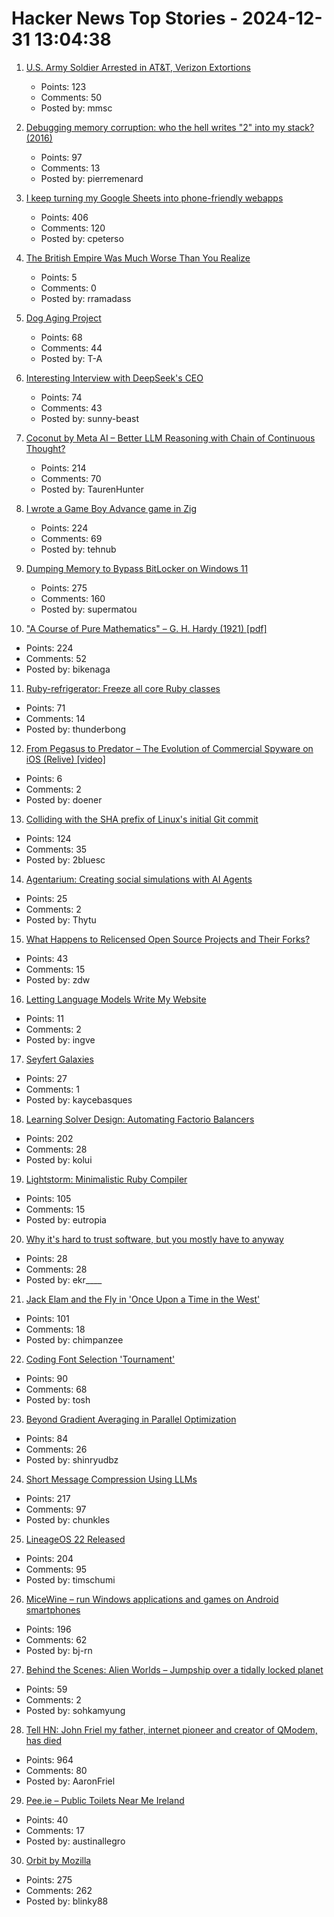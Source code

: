 # Hacker News Top Stories - 2024-12-31 13:04:38

1. [U.S. Army Soldier Arrested in AT&T, Verizon Extortions](https://krebsonsecurity.com/2024/12/u-s-army-soldier-arrested-in-att-verizon-extortions/)
   - Points: 123
   - Comments: 50
   - Posted by: mmsc

2. [Debugging memory corruption: who the hell writes "2" into my stack? (2016)](https://unity.com/blog/engine-platform/debugging-memory-debugging-memory-corruption-who-wrote-2-into-my-stack-who-the-hell)
   - Points: 97
   - Comments: 13
   - Posted by: pierremenard

3. [I keep turning my Google Sheets into phone-friendly webapps](https://arstechnica.com/gadgets/2024/12/making-tiny-no-code-webapps-out-of-spreadsheets-is-a-weirdly-fulfilling-hobby/)
   - Points: 406
   - Comments: 120
   - Posted by: cpeterso

4. [The British Empire Was Much Worse Than You Realize](https://www.newyorker.com/magazine/2022/04/04/the-british-empire-was-much-worse-than-you-realize-caroline-elkinss-legacy-of-violence)
   - Points: 5
   - Comments: 0
   - Posted by: rramadass

5. [Dog Aging Project](https://dogagingproject.org/)
   - Points: 68
   - Comments: 44
   - Posted by: T-A

6. [Interesting Interview with DeepSeek's CEO](https://www.chinatalk.media/p/deepseek-ceo-interview-with-chinas)
   - Points: 74
   - Comments: 43
   - Posted by: sunny-beast

7. [Coconut by Meta AI – Better LLM Reasoning with Chain of Continuous Thought?](https://aipapersacademy.com/chain-of-continuous-thought/)
   - Points: 214
   - Comments: 70
   - Posted by: TaurenHunter

8. [I wrote a Game Boy Advance game in Zig](https://jonot.me/posts/zig-gba/)
   - Points: 224
   - Comments: 69
   - Posted by: tehnub

9. [Dumping Memory to Bypass BitLocker on Windows 11](https://noinitrd.github.io/Memory-Dump-UEFI/)
   - Points: 275
   - Comments: 160
   - Posted by: supermatou

10. ["A Course of Pure Mathematics" – G. H. Hardy (1921) [pdf]](https://www.gutenberg.org/files/38769/38769-pdf.pdf)
   - Points: 224
   - Comments: 52
   - Posted by: bikenaga

11. [Ruby-refrigerator: Freeze all core Ruby classes](https://github.com/jeremyevans/ruby-refrigerator)
   - Points: 71
   - Comments: 14
   - Posted by: thunderbong

12. [From Pegasus to Predator – The Evolution of Commercial Spyware on iOS (Relive) [video]](https://media.ccc.de/v/38c3-from-pegasus-to-predator-the-evolution-of-commercial-spyware-on-ios)
   - Points: 6
   - Comments: 2
   - Posted by: doener

13. [Colliding with the SHA prefix of Linux's initial Git commit](https://people.kernel.org/kees/colliding-with-the-sha-prefix-of-linuxs-initial-git-commit)
   - Points: 124
   - Comments: 35
   - Posted by: 2bluesc

14. [Agentarium: Creating social simulations with AI Agents](https://github.com/Thytu/Agentarium)
   - Points: 25
   - Comments: 2
   - Posted by: Thytu

15. [What Happens to Relicensed Open Source Projects and Their Forks?](https://thenewstack.io/what-happens-to-relicensed-open-source-projects-and-their-forks/)
   - Points: 43
   - Comments: 15
   - Posted by: zdw

16. [Letting Language Models Write My Website](https://nicholas.carlini.com/writing/2025/llms-write-my-bio.html)
   - Points: 11
   - Comments: 2
   - Posted by: ingve

17. [Seyfert Galaxies](https://www.seyfertgalaxies.com/)
   - Points: 27
   - Comments: 1
   - Posted by: kaycebasques

18. [Learning Solver Design: Automating Factorio Balancers](https://gianlucaventurini.com/posts/2024/factorio-sat)
   - Points: 202
   - Comments: 28
   - Posted by: kolui

19. [Lightstorm: Minimalistic Ruby Compiler](https://blog.llvm.org/posts/2024-12-03-minimalistic-ruby-compiler/)
   - Points: 105
   - Comments: 15
   - Posted by: eutropia

20. [Why it's hard to trust software, but you mostly have to anyway](https://educatedguesswork.org/posts/ensuring-software-provenance/)
   - Points: 28
   - Comments: 28
   - Posted by: ekr____

21. [Jack Elam and the Fly in 'Once Upon a Time in the West'](https://pov.imv.au.dk/Issue_24/section_1/artc4A.html)
   - Points: 101
   - Comments: 18
   - Posted by: chimpanzee

22. [Coding Font Selection 'Tournament'](https://daringfireball.net/linked/2024/12/24/coding-font-selection-tournament)
   - Points: 90
   - Comments: 68
   - Posted by: tosh

23. [Beyond Gradient Averaging in Parallel Optimization](https://arxiv.org/abs/2412.18052)
   - Points: 84
   - Comments: 26
   - Posted by: shinryudbz

24. [Short Message Compression Using LLMs](https://bellard.org/ts_sms/)
   - Points: 217
   - Comments: 97
   - Posted by: chunkles

25. [LineageOS 22 Released](https://lineageos.org/Changelog-29/)
   - Points: 204
   - Comments: 95
   - Posted by: timschumi

26. [MiceWine – run Windows applications and games on Android smartphones](https://github.com/KreitinnSoftware/MiceWine-Application)
   - Points: 196
   - Comments: 62
   - Posted by: bj-rn

27. [Behind the Scenes: Alien Worlds – Jumpship over a tidally locked planet](https://www.blendernation.com/2024/12/24/behind-the-scenes-alien-worlds-jumpship-over-a-tidally-locked-planet/)
   - Points: 59
   - Comments: 2
   - Posted by: sohkamyung

28. [Tell HN: John Friel my father, internet pioneer and creator of QModem, has died](undefined)
   - Points: 964
   - Comments: 80
   - Posted by: AaronFriel

29. [Pee.ie – Public Toilets Near Me Ireland](https://www.pee.ie/)
   - Points: 40
   - Comments: 17
   - Posted by: austinallegro

30. [Orbit by Mozilla](https://orbitbymozilla.com/)
   - Points: 275
   - Comments: 262
   - Posted by: blinky88

